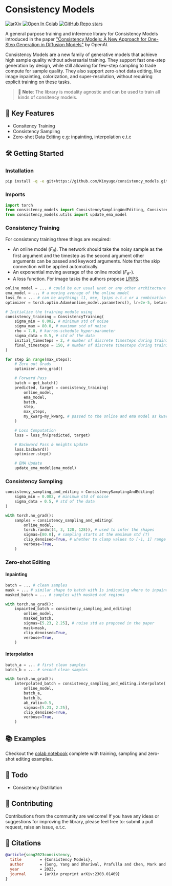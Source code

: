 # Consistency Models

[![arXiv](https://img.shields.io/badge/arXiv-2301.01469-<COLOR>.svg)](https://arxiv.org/abs/2303.01469) [![Open In Colab](https://colab.research.google.com/assets/colab-badge.svg)](https://colab.research.google.com/github/Kinyugo/consistency_models/blob/main/notebooks/consistency_models_training_example.ipynb) [![GitHub Repo stars](https://img.shields.io/github/stars/Kinyugo/consistency_models?style=social) ](https://github.com/Kinyugo/consistency_models)

A general purpose training and inference library for Consistency Models introduced in the paper ["Consistency Models: A New Approach for One-Step Generation in Diffusion Models"](https://arxiv.org/abs/2303.01469) by OpenAI.

Consistency Models are a new family of generative models that achieve high sample quality without adversarial training. They support fast one-step generation by design, while still allowing for few-step sampling to trade compute for sample quality. They also support zero-shot data editing, like image inpainting, colorization, and super-resolution, without requiring explicit training on these tasks.

> 🔔 **Note**: The library is modality agnostic and can be used to train all kinds of consitency models.

## 🚀 Key Features

- Consitency Training
- Consistency Sampling
- Zero-shot Data Editing e.g: inpainting, interpolation e.t.c

## 🛠️ Getting Started

### Installation

```bash
pip install -q -e git+https://github.com/Kinyugo/consistency_models.git#egg=consistency_models
```

### Imports

```python
import torch
from consistency_models import ConsistencySamplingAndEditing, ConsistencyTraining
from consistency_models.utils import update_ema_model
```

### Consistency Training

For consistency training three things are required:

- An online model ($F_{\theta}$). The network should take the noisy sample as the first argument and the timestep as the second argument other arguments can be passed and keyword arguments. Note that the skip connection will be applied automatically.
- An exponential moving average of the online model ($F_{\theta^-}$).
- A loss function. For image tasks the authors propose [LPIPS](https://github.com/richzhang/PerceptualSimilarity).

```python
online_model = ... # could be our usual unet or any other architecture
ema_model = ... # a moving average of the online model
loss_fn = ... # can be anything; l1, mse, lpips e.t.c or a combination of multiple losses
optimizer = torch.optim.Adam(online_model.parameters(), lr=2e-5, betas=(0.5, 0.999)) # setup your optimizer

# Initialize the training module using
consistency_training = ConsistencyTraining(
    sigma_min = 0.002, # minimum std of noise
    sigma_max = 80.0, # maximum std of noise
    rho = 7.0, # karras-schedule hyper-parameter
    sigma_data = 0.5, # std of the data
    initial_timesteps = 2, # number of discrete timesteps during training start
    final_timesteps = 150, # number of discrete timesteps during training end
)

for step in range(max_steps):
    # Zero out Grads
    optimizer.zero_grad()

    # Forward Pass
    batch = get_batch()
    predicted, target = consistency_training(
        online_model,
        ema_model,
        batch,
        step,
        max_steps,
        my_kwarg=my_kwarg, # passed to the online and ema model as kwargs useful for conditioning
    )

    # Loss Computation
    loss = loss_fn(predicted, target)

    # Backward Pass & Weights Update
    loss.backward()
    optimizer.step()

    # EMA Update
    update_ema_model(ema_model)
```

### Consistency Sampling

```python
consistency_sampling_and_editing = ConsistencySamplingAndEditing(
    sigma_min = 0.002, # minimum std of noise
    sigma_data = 0.5, # std of the data
)

with torch.no_grad():
    samples = consistency_sampling_and_editing(
        online_model,
        torch.randn((4, 3, 128, 128)), # used to infer the shapes
        sigmas=[80.0], # sampling starts at the maximum std (T)
        clip_denoised=True, # whether to clamp values to [-1, 1] range
        verbose=True,
    )
```

### Zero-shot Editing

#### Inpainting

```python
batch = ... # clean samples
mask = ... # similar shape to batch with 1s indicating where to inpaint
masked_batch = ... # samples with masked out regions

with torch.no_grad():
    inpainted_batch = consistency_sampling_and_editing(
        online_model,
        masked_batch,
        sigmas=[5.23, 2.25], # noise std as proposed in the paper
        mask=mask,
        clip_denoised=True,
        verbose=True,
    )
```

#### Interpolation

```python
batch_a = ... # first clean samples
batch_b = ... # second clean samples

with torch.no_grad():
    interpolated_batch = consistency_sampling_and_editing.interpolate(
        online_model,
        batch_a,
        batch_b,
        ab_ratio=0.5,
        sigmas=[5.23, 2.25],
        clip_denoised=True,
        verbose=True,
    )
```

## 📚 Examples

Checkout the [colab notebook](https://colab.research.google.com/github/Kinyugo/consistency_models/blob/main/notebooks/consistency_models_training_example.ipynb) complete with training, sampling and zero-shot editing examples.

## 📌 Todo

- Consistency Distillation

## 🤝 Contributing

Contributions from the community are welcome! If you have any ideas or suggestions for improving the library, please feel free to: submit a pull request, raise an issue, e.t.c.

## 🔖 Citations

```bibtex
@article{song2023consistency,
  title        = {Consistency Models},
  author       = {Song, Yang and Dhariwal, Prafulla and Chen, Mark and Sutskever, Ilya},
  year         = 2023,
  journal      = {arXiv preprint arXiv:2303.01469}
}
```

